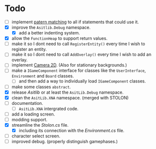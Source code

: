 # Todo

-   [ ] implement [patern matching](https://learn.microsoft.com/en-us/dotnet/csharp/fundamentals/functional/pattern-matching) to all if statements that could use it.
-   [x] improve the `Asitlib.Debug` namespace.
    -   [x] add a better indenting system.
-   [x] allow the `FunctionHeap` to support return values.
-   [ ] make it so I dont need to call `RegisterEntity()` every time I wish to register an entity.
-   [ ] make it so I dont need to call `AddOverlay()` every time I wish to add an overlay.
-   [ ] implement [Camera 2D](https://github.com/DeanReynolds/Dcrew.MonoGame.2D-Camera). (Also for stationary backgrounds.)
-   [ ] make a `IGameComponent` interface for classes like the `UserInterface`, `Environment` and `Board` classes.
    -   [ ] and then add a way to individually load `IGameComponent` classes.
-   [ ] make some classes `abstract`.
-   [x] release _Asitlib_ or at least the `AsitLib.Debug` namespace.
-   [x] clean the `AsitLib.XNA` namespace. (merged with STOLON)
-   [ ] documentation.
    -   [ ] `AsitLib.XNA` intergrated code.
-   [ ] add a loading screen.
-   [ ] modding support.
-   [x] streamline the _Stolon.cs_ file.
    -   [x] including its connection with the _Environment.cs_ file.
-   [ ] character select screen.
-   [ ] improved debug. (properly distinguish gamephases.)
